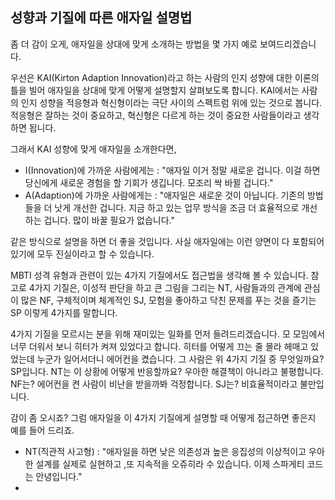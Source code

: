 ## 성향과 기질에 따른 애자일 설명법
좀 더 감이 오게, 애자일을 상대에 맞게 소개하는 방법을 몇 가지 예로 보여드리겠습니다.

우선은 KAI(Kirton Adaption Innovation)라고 하는 사람의 인지 성향에 대한 이론의 틀을 빌어 애자일을 상대에 맞게 어떻게 설명할지 살펴보도록 합니다. KAI에서는 사람의 인지 성향을 적응형과 혁신형이라는 극단 사이의 스펙트럼 위에 있는 것으로 봅니다. 적응형은 잘하는 것이 중요하고, 혁신형은 다르게 하는 것이 중요한 사람들이라고 생각하면 됩니다.

그래서 KAI 성향에 맞게 애자일을 소개한다면,

- I(Innovation)에 가까운 사람에게는 : "애자일 이거 정말 새로운 겁니다. 이걸 하면 당신에게 새로운 경험을 할 기회가 생깁니다. 모조리 싹 바뀔 겁니다."
- A(Adaption)에 가까운 사람에게는 : "애자일은 새로운 것이 아닙니다. 기존의 방법들을 더 낫게 개선한 겁니다. 지금 하고 있는 업무 방식을 조금 더 효율적으로 개선하는 겁니다. 많이 바꿀 필요가 없습니다."

같은 방식으로 설명을 하면 더 좋을 것입니다. 사실 애자일에는 이런 양면이 다 포함되어 있기에 모두 진실이라고 할 수 있습니다.

MBTI 성격 유형과 관련이 있는 4가지 기질에서도 접근법을 생각해 볼 수 있습니다. 참고로 4가지 기질은, 이성적 판단을 하고 큰 그림을 그리는 NT, 사람들과의 관계에 관심이 많은 NF, 구체적이며 체계적인 SJ, 모험을 좋아하고 닥친 문제를 푸는 것을 즐기는 SP 이렇게 4가지를 말합니다.

4가지 기질을 모르시는 분을 위해 재미있는 일화를 먼저 들려드리겠습니다. 모 모임에서 너무 더워서 보니 히터가 켜져 있었다고 합니다. 히터를 어떻게 끄는 줄 몰라 헤매고 있었는데 누군가 일어서더니 에어컨을 켰습니다. 그 사람은 위 4가지 기질 중 무엇일까요? SP입니다. NT는 이 상황에 어떻게 반응할까요? 우아한 해결책이 아니라고 불평합니다. NF는? 에어컨을 켠 사람이 비난을 받을까봐 걱정합니다. SJ는? 비효율적이라고 불만입니다.

감이 좀 오시죠? 그럼 애자일을 이 4가지 기질에게 설명할 때 어떻게  접근하면 좋은지 예를 들어 드리죠.

- NT(직관적 사고형) : "애자일을 하면 낮은 의존성과 높은 응집성의 이상적이고 우아한 설계를 실제로 실현하고 ,또 지속적을 오쥬히라 수 있습니다. 이제 스파게티 코드는 안녕입니다."
- 